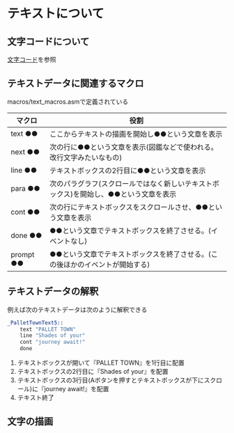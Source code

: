 # テキストについて

## 文字コードについて

[文字コード](charcode.md)を参照

## テキストデータに関連するマクロ

macros/text_macros.asmで定義されている

 マクロ  |  役割
---- | ----
 text ●● |  ここからテキストの描画を開始し●●という文章を表示
 next ●●  |  次の行に●●という文章を表示(図鑑などで使われる。改行文字みたいなもの) 
 line ●●  |  テキストボックスの2行目に●●という文章を表示
 para ●●  |  次のパラグラフ(スクロールではなく新しいテキストボックス)を開始し、●●という文章を表示
 cont ●●  |  次の行にテキストボックスをスクロールさせ、●●という文章を表示
 done ●●  |  ●●という文章でテキストボックスを終了させる。(イベントなし)
 prompt ●●  |  ●●という文章でテキストボックスを終了させる。(この後ほかのイベントが開始する)

## テキストデータの解釈

 例えば次のテキストデータは次のように解釈できる

```asm
_PalletTownText5::
	text "PALLET TOWN"	
	line "Shades of your"
	cont "journey await!"
	done
```

1. テキストボックスが開いて『PALLET TOWN』を1行目に配置
2. テキストボックスの2行目に『Shades of your』を配置
3. テキストボックスの3行目(Aボタンを押すとテキストボックスが下にスクロール)に『journey await!』を配置
4. テキスト終了

## 文字の描画

